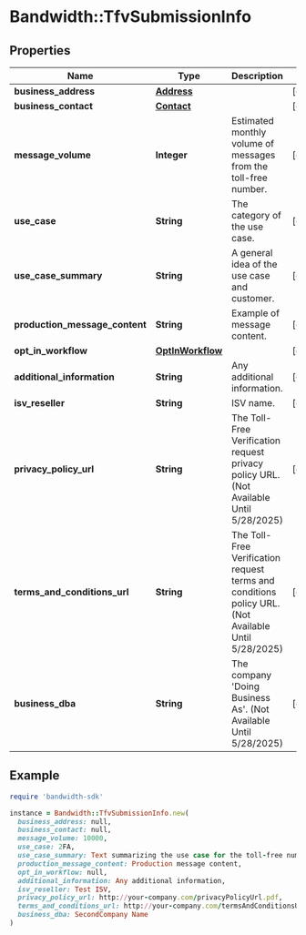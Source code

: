 # Bandwidth::TfvSubmissionInfo

## Properties

| Name | Type | Description | Notes |
| ---- | ---- | ----------- | ----- |
| **business_address** | [**Address**](Address.md) |  | [optional] |
| **business_contact** | [**Contact**](Contact.md) |  | [optional] |
| **message_volume** | **Integer** | Estimated monthly volume of messages from the toll-free number. | [optional] |
| **use_case** | **String** | The category of the use case. | [optional] |
| **use_case_summary** | **String** | A general idea of the use case and customer. | [optional] |
| **production_message_content** | **String** | Example of message content. | [optional] |
| **opt_in_workflow** | [**OptInWorkflow**](OptInWorkflow.md) |  | [optional] |
| **additional_information** | **String** | Any additional information. | [optional] |
| **isv_reseller** | **String** | ISV name. | [optional] |
| **privacy_policy_url** | **String** | The Toll-Free Verification request privacy policy URL. (Not Available Until 5/28/2025) | [optional] |
| **terms_and_conditions_url** | **String** | The Toll-Free Verification request terms and conditions policy URL. (Not Available Until 5/28/2025) | [optional] |
| **business_dba** | **String** | The company &#39;Doing Business As&#39;. (Not Available Until 5/28/2025) | [optional] |

## Example

```ruby
require 'bandwidth-sdk'

instance = Bandwidth::TfvSubmissionInfo.new(
  business_address: null,
  business_contact: null,
  message_volume: 10000,
  use_case: 2FA,
  use_case_summary: Text summarizing the use case for the toll-free number,
  production_message_content: Production message content,
  opt_in_workflow: null,
  additional_information: Any additional information,
  isv_reseller: Test ISV,
  privacy_policy_url: http://your-company.com/privacyPolicyUrl.pdf,
  terms_and_conditions_url: http://your-company.com/termsAndConditionsUrl.pdf,
  business_dba: SecondCompany Name
)
```

